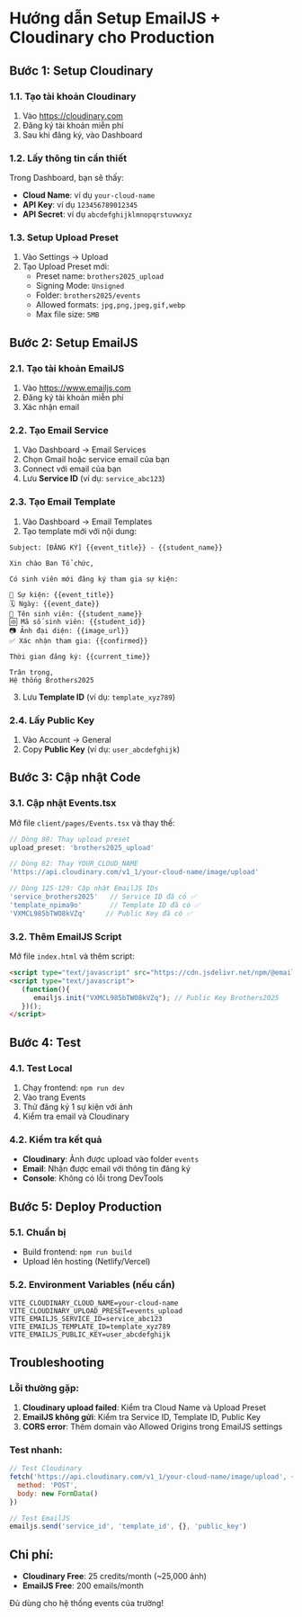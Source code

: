 # Hướng dẫn Setup EmailJS + Cloudinary cho Production

## Bước 1: Setup Cloudinary

### 1.1. Tạo tài khoản Cloudinary
1. Vào https://cloudinary.com
2. Đăng ký tài khoản miễn phí
3. Sau khi đăng ký, vào Dashboard

### 1.2. Lấy thông tin cần thiết
Trong Dashboard, bạn sẽ thấy:
- **Cloud Name**: ví dụ `your-cloud-name`
- **API Key**: ví dụ `123456789012345`
- **API Secret**: ví dụ `abcdefghijklmnopqrstuvwxyz`

### 1.3. Setup Upload Preset
1. Vào Settings → Upload
2. Tạo Upload Preset mới:
   - Preset name: `brothers2025_upload`
   - Signing Mode: `Unsigned`
   - Folder: `brothers2025/events`
   - Allowed formats: `jpg,png,jpeg,gif,webp`
   - Max file size: `5MB`

## Bước 2: Setup EmailJS

### 2.1. Tạo tài khoản EmailJS
1. Vào https://www.emailjs.com
2. Đăng ký tài khoản miễn phí
3. Xác nhận email

### 2.2. Tạo Email Service
1. Vào Dashboard → Email Services
2. Chọn Gmail hoặc service email của bạn
3. Connect với email của bạn
4. Lưu **Service ID** (ví dụ: `service_abc123`)

### 2.3. Tạo Email Template
1. Vào Dashboard → Email Templates
2. Tạo template mới với nội dung:

```
Subject: [ĐĂNG KÝ] {{event_title}} - {{student_name}}

Xin chào Ban Tổ chức,

Có sinh viên mới đăng ký tham gia sự kiện:

📅 Sự kiện: {{event_title}}
🗓️ Ngày: {{event_date}}
👤 Tên sinh viên: {{student_name}}
🆔 Mã số sinh viên: {{student_id}}
📷 Ảnh đại diện: {{image_url}}
✅ Xác nhận tham gia: {{confirmed}}

Thời gian đăng ký: {{current_time}}

Trân trọng,
Hệ thống Brothers2025
```

3. Lưu **Template ID** (ví dụ: `template_xyz789`)

### 2.4. Lấy Public Key
1. Vào Account → General
2. Copy **Public Key** (ví dụ: `user_abcdefghijk`)

## Bước 3: Cập nhật Code

### 3.1. Cập nhật Events.tsx
Mở file `client/pages/Events.tsx` và thay thế:

```typescript
// Dòng 80: Thay upload preset
upload_preset: 'brothers2025_upload'

// Dòng 82: Thay YOUR_CLOUD_NAME
'https://api.cloudinary.com/v1_1/your-cloud-name/image/upload'

// Dòng 125-129: Cập nhật EmailJS IDs
'service_brothers2025'   // Service ID đã có ✅
'template_npima9o'       // Template ID đã có ✅
'VXMCL985bTWO8kVZq'     // Public Key đã có ✅
```

### 3.2. Thêm EmailJS Script
Mở file `index.html` và thêm script:

```html
<script type="text/javascript" src="https://cdn.jsdelivr.net/npm/@emailjs/browser@3/dist/email.min.js"></script>
<script type="text/javascript">
   (function(){
      emailjs.init("VXMCL985bTWO8kVZq"); // Public Key Brothers2025
   })();
</script>
```

## Bước 4: Test

### 4.1. Test Local
1. Chạy frontend: `npm run dev`
2. Vào trang Events
3. Thử đăng ký 1 sự kiện với ảnh
4. Kiểm tra email và Cloudinary

### 4.2. Kiểm tra kết quả
- **Cloudinary**: Ảnh được upload vào folder `events`
- **Email**: Nhận được email với thông tin đăng ký
- **Console**: Không có lỗi trong DevTools

## Bước 5: Deploy Production

### 5.1. Chuẩn bị
- Build frontend: `npm run build`
- Upload lên hosting (Netlify/Vercel)

### 5.2. Environment Variables (nếu cần)
```
VITE_CLOUDINARY_CLOUD_NAME=your-cloud-name
VITE_CLOUDINARY_UPLOAD_PRESET=events_upload
VITE_EMAILJS_SERVICE_ID=service_abc123
VITE_EMAILJS_TEMPLATE_ID=template_xyz789
VITE_EMAILJS_PUBLIC_KEY=user_abcdefghijk
```

## Troubleshooting

### Lỗi thường gặp:
1. **Cloudinary upload failed**: Kiểm tra Cloud Name và Upload Preset
2. **EmailJS không gửi**: Kiểm tra Service ID, Template ID, Public Key
3. **CORS error**: Thêm domain vào Allowed Origins trong EmailJS settings

### Test nhanh:
```javascript
// Test Cloudinary
fetch('https://api.cloudinary.com/v1_1/your-cloud-name/image/upload', {
  method: 'POST',
  body: new FormData()
})

// Test EmailJS
emailjs.send('service_id', 'template_id', {}, 'public_key')
```

## Chi phí:
- **Cloudinary Free**: 25 credits/month (~25,000 ảnh)
- **EmailJS Free**: 200 emails/month

Đủ dùng cho hệ thống events của trường!
